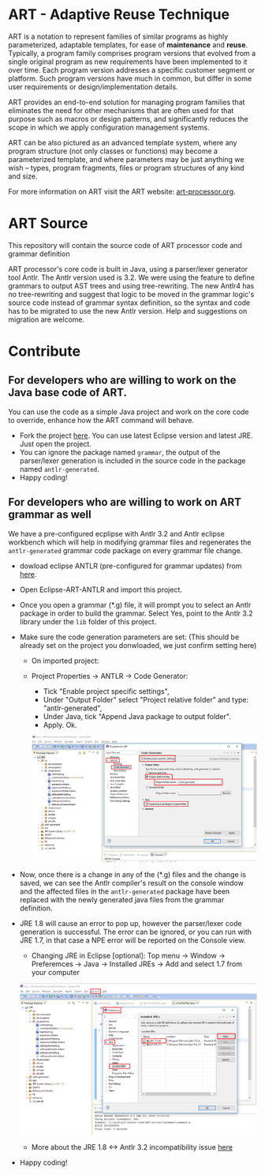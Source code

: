 # ART - Adaptive Reuse Technique

ART is a notation to represent families of similar programs as highly parameterized, adaptable templates, for ease of **maintenance** and **reuse**. Typically, a program family comprises program versions that evolved from a single original program as new requirements have been implemented to it over time. Each program version addresses a specific customer segment or platform. Such program versions have much in common, but differ in some user requirements or design/implementation details.

ART provides an end-to-end solution for managing program families that eliminates the need for other mechanisms that are often used for that purpose such as macros or design patterns, and significantly reduces the scope in which we apply configuration management systems.

ART can be also pictured as an advanced template system, where any program structure (not only classes or functions) may become a parameterized template, and where parameters may be just anything we wish – types, program fragments, files or program structures of any kind and size.

For more information on ART visit the ART website: [art-processor.org](http://art-processor.org "ART Website").

# ART Source
This repository will contain the source code of ART processor code and grammar definition

ART processor's core code is built in Java, using a parser/lexer generator tool Antlr. The Antlr version used is 3.2. We were using the feature to define grammars to output AST trees and using tree-rewriting. The new Antlr4 has no tree-rewriting and suggest that logic to be moved in the grammar logic's source code instead of grammar syntax definition, so the syntax and code has to be migrated to use the new Antlr version. Help and suggestions on migration are welcome.

# Contribute

## For developers who are willing to work on the Java base code of ART.

You can use the code as a simple Java project and work on the core code to override, enhance how the ART command will behave.

  - Fork the project [here](http://github.com/art-processor/art-source/ "Art Source"). You can use latest Eclipse version and latest JRE. Just open the project.
  - You can ignore the package named `grammar`, the output of the parser/lexer generation is included in the source code in the package named `antlr-generated`.
  - Happy coding!
  
## For developers who are willing to work on ART grammar as well

We have a pre-configured ecplipse with Antlr 3.2 and Antlr eclipse workbench which will help in modifying grammar files and regenerates the `antlr-generated` grammar code package on every grammar file change.

  - dowload eclipse ANTLR (pre-configured for grammar updates) from [here](http://fiddle.art-processor.org/fileShare/eclipse-ART-ANTLR.zip "Eclipse-ART-ANTLR").
  - Open Eclipse-ART-ANTLR and import this project.
  - Once you open a grammar (*.g) file, it will prompt you to select an Antlr package in order to build the grammar. Select Yes, point to the Antlr 3.2 library under the `lib` folder of this project.
  - Make sure the code generation parameters are set:
  (This should be already set on the project you donwloaded, we just confirm setting here)
    - On imported project:
    - Project Properties -> ANTLR -> Code Generator: 
      - Tick "Enable project specific settings",
      - Under "Output Folder" select "Project relative folder" and type: "antlr-generated",
      - Under Java, tick "Append Java package to output folder".
      - Apply. Ok.
      
      ![Antlr Settings](https://raw.githubusercontent.com/art-processor/art-processor.github.io/master/img/docimg/antlr-setting.PNG "Antlr Settings")
  - Now, once there is a change in any of the (*.g) files and the change is saved, we can see the Antlr compiler's result on the console window and the affected files in the `antlr-generated` package have been replaced with the newly generated java files from the grammar definition.
  - JRE 1.8 will cause an error to pop up, however the parser/lexer code generation is successful. The error can be ignored, or you can run with JRE 1.7, in that case a NPE error will be reported on the Console view.
     - Changing JRE in Eclipse [optional]: Top menu -> Window -> Preferemces -> Java -> Installed JREs -> Add and select 1.7 from your computer
     
     ![JRE Settings](https://raw.githubusercontent.com/art-processor/art-processor.github.io/master/img/docimg/jre-setting.PNG "JRE Settings")
     - More about the JRE 1.8 <-> Antlr 3.2 incompatibility issue [here](http://stackoverflow.com/questions/22366415/antlr-plugin-in-eclipse#22367682)
  - Happy coding!
  
